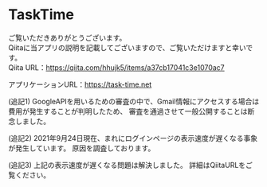 # TaskTime

ご覧いただきありがとうございます。<br>
Qiitaに当アプリの説明を記載してございますので、ご覧いただけますと幸いです。<br>
Qiita URL：https://qiita.com/hhujk5/items/a37cb17041c3e1070ac7

アプリケーションURL：https://task-time.net

(追記1)
GoogleAPIを用いるための審査の中で、Gmail情報にアクセスする場合は費用が発生することが判明したため、
審査を通過させて一般公開することは断念しました。

(追記2)
2021年9月24日現在、まれにログインページの表示速度が遅くなる事象が発生しています。
原因を調査しております。

(追記3)
上記の表示速度が遅くなる問題は解決しました。
詳細はQiitaURLをご覧ください。
